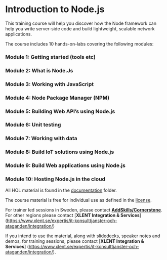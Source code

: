 # Introduction to Node.js

This training course will help you discover how the Node framework can help you write server-side code and build lightweight, scalable network applications.

The course includes 10 hands-on-labs covering the following modules:

### Module 1: Getting started (tools etc)
### Module 2: What is Node.Js
### Module 3: Working with JavaScript
### Module 4: Node Package Manager (NPM)
### Module 5: Building Web API’s using Node.js
### Module 6: Unit testing
### Module 7: Working with data
### Module 8: Build IoT solutions using Node.js
### Module 9: Build Web applications using Node.js
### Module 10: Hosting Node.js in the cloud

All HOL material is found in the [documentation](documentation) folder.

The course material is free for individual use as defined in the [license](License). 

For trainer led sessions in Sweden, please contact [**AddSkills/Cornerstone**](http://www.cornerstone.se/). For other regions please contact [**XLENT Integration & Services**] (https://www.xlent.se/expertis/it-konsulttjanster-och-ataganden/integration/)

If you intend to use the material, along with slidedecks, speaker notes and demos, for training sessions, please contact [**XLENT Integration & Services**] (https://www.xlent.se/expertis/it-konsulttjanster-och-ataganden/integration/).
